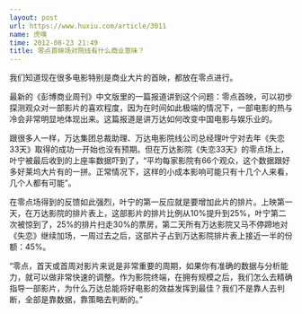 ```yaml
---
layout: post
url: https://www.huxiu.com/article/3011
name: 虎嗅
time: 2012-08-23 21:49
title: 零点首映场对院线有什么商业意味？
---
```

我们知道现在很多电影特别是商业大片的首映，都放在零点进行。

最新的《彭博商业周刊》中文版里的一篇报道讲到这个问题：零点首映，可以初步探测观众对一部影片的喜欢程度，因为在时间如此极端的情况下，一部电影的热与冷会非常明显地体现出来。这篇报道是讲万达如何改变中国电影与娱乐业的。

跟很多人一样，万达集团总裁助理、万达电影院线公司总经理叶宁对去年《失恋33天》取得的成功一开始也没有预期。但在万达影院《失恋33天》的零点场上，叶宁被最后收到的上座率数据吓到了，“平均每家影院有66个观众，这个数据跟好多好莱坞大片有的一拼。正常情况下，这样的小成本影响可能只有十几个人来看，几个人都有可能”。

在零点场得到的反馈如此强烈，叶宁的第一反应就是要增加此片的排片。上映第一天，在万达影院的排片表上，这部影片的排片比例从10%提升到25%，叶宁第二次被惊到了，25%的排片扫走30%的票房，第二天所有万达影院又马不停蹄地对《失恋》继续加场，一周过去之后，这部片子占到万达影院排片表上接近一半的份额：45%。

“零点，首天或首周对影片来说是非常重要的周期，如果你有准确的数据与分析能力，就可以做非常快速的调整。作为影院终端，在拥有规模之后，我们怎么去精确指导一部影片，为什么万达总能将好电影的效益发挥到最佳？我们不是靠人去判断，全部是靠数据，靠策略去判断的。”


